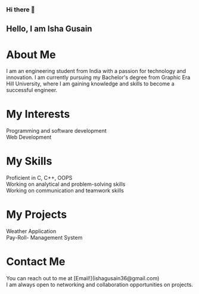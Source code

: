 ### Hi there 👋


<h2>Hello, I am Isha Gusain</h2>

<h1>About Me</h1>
I am an engineering student from India with a passion for technology and innovation. I am currently pursuing my Bachelor's degree from Graphic Era Hill University, where I am gaining knowledge and skills to become a successful engineer.

<h1>My Interests</h1>
Programming and software development<br>
Web Development 

<h1>My Skills</h1>
Proficient in C, C++, OOPS<br>
Working on analytical and problem-solving skills<br>
Working on  communication and teamwork skills<br>

<h1>My Projects</h1>
Weather Application<br>
Pay-Roll- Management System

<h1>Contact Me</h1>
You can reach out to me at [Email!](ishagusain36@gmail.com) <br>
I am always open to networking and collaboration opportunities on projects.
